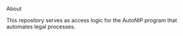 About

This repository serves as access logic for the AutoNIP program that automates legal processes.
